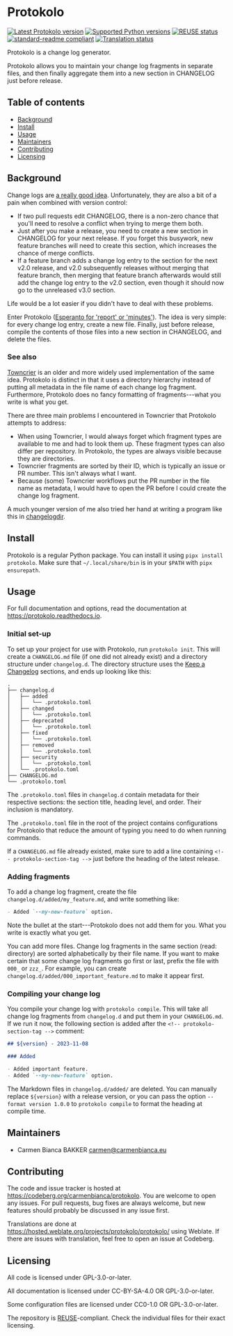 <!--
SPDX-FileCopyrightText: 2023 Carmen Bianca BAKKER <carmen@carmenbianca.eu>

SPDX-License-Identifier: CC-BY-SA-4.0 OR GPL-3.0-or-later
-->

# Protokolo

[![Latest Protokolo version](https://img.shields.io/pypi/v/protokolo.svg)](https://pypi.python.org/pypi/protokolo)
[![Supported Python versions](https://img.shields.io/pypi/pyversions/protokolo.svg)](https://pypi.python.org/pypi/protokolo)
[![REUSE status](https://api.reuse.software/badge/codeberg.org/carmenbianca/protokolo)](https://api.reuse.software/info/codeberg.org/carmenbianca/protokolo)
[![standard-readme compliant](https://img.shields.io/badge/readme%20style-standard-brightgreen.svg)](https://github.com/RichardLitt/standard-readme)
[![Translation status](https://hosted.weblate.org/widget/protokolo/protokolo/svg-badge.svg)](https://hosted.weblate.org/engage/protokolo/)

Protokolo is a change log generator.

Protokolo allows you to maintain your change log fragments in separate files,
and then finally aggregate them into a new section in CHANGELOG just before
release.

## Table of contents

- [Background](#background)
- [Install](#install)
- [Usage](#usage)
- [Maintainers](#maintainers)
- [Contributing](#contributing)
- [Licensing](#licensing)

## Background

Change logs are [a really good idea](https://keepachangelog.com/).
Unfortunately, they are also a bit of a pain when combined with version control:

- If two pull requests edit CHANGELOG, there is a non-zero chance that you'll
  need to resolve a conflict when trying to merge them both.
- Just after you make a release, you need to create a new section in CHANGELOG
  for your next release. If you forget this busywork, new feature branches will
  need to create this section, which increases the chance of merge conflicts.
- If a feature branch adds a change log entry to the section for the next v2.0
  release, and v2.0 subsequently releases without merging that feature branch,
  then merging that feature branch afterwards would still add the change log
  entry to the v2.0 section, even though it should now go to the unreleased v3.0
  section.

Life would be a lot easier if you didn't have to deal with these problems.

Enter Protokolo
([Esperanto for 'report' or 'minutes'](https://vortaro.net/#protokolo)). The
idea is very simple: for every change log entry, create a new file. Finally,
just before release, compile the contents of those files into a new section in
CHANGELOG, and delete the files.

### See also

[Towncrier](https://github.com/twisted/towncrier) is an older and more widely
used implementation of the same idea. Protokolo is distinct in that it uses a
directory hierarchy instead of putting all metadata in the file name of each
change log fragment. Furthermore, Protokolo does no fancy formatting of
fragments---what you write is what you get.

There are three main problems I encountered in Towncrier that Protokolo attempts
to address:

- When using Towncrier, I would always forget which fragment types are available
  to me and had to look them up. These fragment types can also differ per
  repository. In Protokolo, the types are always visible because they are
  directories.
- Towncrier fragments are sorted by their ID, which is typically an issue or PR
  number. This isn't always what I want.
- Because (some) Towncrier workflows put the PR number in the file name as
  metadata, I would have to open the PR before I could create the change log
  fragment.

A much younger version of me also tried her hand at writing a program like this
in [changelogdir](https://pypi.org/project/changelogdir/).

## Install

Protokolo is a regular Python package. You can install it using
`pipx install protokolo`. Make sure that `~/.local/share/bin` is in your `$PATH`
with `pipx ensurepath`.

## Usage

For full documentation and options, read the documentation at
<https://protokolo.readthedocs.io>.

### Initial set-up

To set up your project for use with Protokolo, run `protokolo init`. This will
create a `CHANGELOG.md` file (if one did not already exist) and a directory
structure under `changelog.d`. The directory structure uses the
[Keep a Changelog](https://keepachangelog.com/) sections, and ends up looking
like this:

```
.
├── changelog.d
│   ├── added
│   │   └── .protokolo.toml
│   ├── changed
│   │   └── .protokolo.toml
│   ├── deprecated
│   │   └── .protokolo.toml
│   ├── fixed
│   │   └── .protokolo.toml
│   ├── removed
│   │   └── .protokolo.toml
│   ├── security
│   │   └── .protokolo.toml
│   └── .protokolo.toml
├── CHANGELOG.md
└── .protokolo.toml
```

The `.protokolo.toml` files in `changelog.d` contain metadata for their
respective sections: the section title, heading level, and order. Their
inclusion is mandatory.

The `.protokolo.toml` file in the root of the project contains configurations
for Protokolo that reduce the amount of typing you need to do when running
commands.

If a `CHANGELOG.md` file already existed, make sure to add a line containing
`<!-- protokolo-section-tag -->` just before the heading of the latest release.

### Adding fragments

To add a change log fragment, create the file `changelog.d/added/my_feature.md`,
and write something like:

```markdown
- Added `--my-new-feature` option.
```

Note the bullet at the start---Protokolo does not add them for you. What you
write is exactly what you get.

You can add more files. Change log fragments in the same section (read:
directory) are sorted alphabetically by their file name. If you want to make
certain that some change log fragments go first or last, prefix the file with
`000_` or `zzz_`. For example, you can create
`changelog.d/added/000_important_feature.md` to make it appear first.

### Compiling your change log

You compile your change log with `protokolo compile`. This will take all change
log fragments from `changelog.d` and put them in your `CHANGELOG.md`. If we run
it now, the following section is added after the
`<!-- protokolo-section-tag -->` comment:

```markdown
## ${version} - 2023-11-08

### Added

- Added important feature.
- Added `--my-new-feature` option.
```

The Markdown files in `changelog.d/added/` are deleted. You can manually replace
`${version}` with a release version, or you can pass the option
`--format version 1.0.0` to `protokolo compile` to format the heading at compile
time.

## Maintainers

- Carmen Bianca BAKKER <carmen@carmenbianca.eu>

## Contributing

The code and issue tracker is hosted at
<https://codeberg.org/carmenbianca/protokolo>. You are welcome to open any
issues. For pull requests, bug fixes are always welcome, but new features should
probably be discussed in any issue first.

Translations are done at
<https://hosted.weblate.org/projects/protokolo/protokolo/> using Weblate. If
there are issues with translation, feel free to open an issue at Codeberg.

## Licensing

All code is licensed under GPL-3.0-or-later.

All documentation is licensed under CC-BY-SA-4.0 OR GPL-3.0-or-later.

Some configuration files are licensed under CC0-1.0 OR GPL-3.0-or-later.

The repository is [REUSE](https://reuse.software)-compliant. Check the
individual files for their exact licensing.
